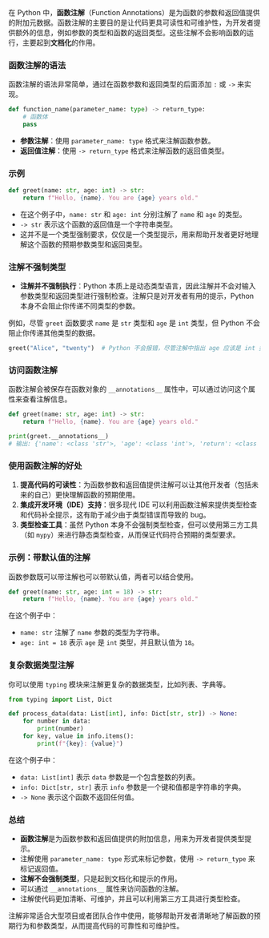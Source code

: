 在 Python 中，**函数注解**（Function Annotations）是为函数的参数和返回值提供的附加元数据。函数注解的主要目的是让代码更具可读性和可维护性，为开发者提供额外的信息，例如参数的类型和函数的返回类型。这些注解不会影响函数的运行，主要起到**文档化**的作用。

### 函数注解的语法

函数注解的语法非常简单，通过在函数参数和返回类型的后面添加 `:` 或 `->` 来实现。

```python
def function_name(parameter_name: type) -> return_type:
    # 函数体
    pass
```
- **参数注解**：使用 `parameter_name: type` 格式来注解函数参数。
- **返回值注解**：使用 `-> return_type` 格式来注解函数的返回值类型。

### 示例

```python
def greet(name: str, age: int) -> str:
    return f"Hello, {name}. You are {age} years old."
```

- 在这个例子中，`name: str` 和 `age: int` 分别注解了 `name` 和 `age` 的类型。
- `-> str` 表示这个函数的返回值是一个字符串类型。
- 这并不是一个类型强制要求，仅仅是一个类型提示，用来帮助开发者更好地理解这个函数的预期参数类型和返回类型。

### 注解不强制类型
- **注解并不强制执行**：Python 本质上是动态类型语言，因此注解并不会对输入参数类型和返回类型进行强制检查。注解只是对开发者有用的提示，Python 本身不会阻止你传递不同类型的参数。

例如，尽管 `greet` 函数要求 `name` 是 `str` 类型和 `age` 是 `int` 类型，但 Python 不会阻止你传递其他类型的数据。

```python
greet("Alice", "twenty")  # Python 不会报错，尽管注解中指出 age 应该是 int 类型
```

### 访问函数注解
函数注解会被保存在函数对象的 `__annotations__` 属性中，可以通过访问这个属性来查看注解信息。

```python
def greet(name: str, age: int) -> str:
    return f"Hello, {name}. You are {age} years old."

print(greet.__annotations__)
# 输出: {'name': <class 'str'>, 'age': <class 'int'>, 'return': <class 'str'>}
```

### 使用函数注解的好处
1. **提高代码的可读性**：为函数参数和返回值提供注解可以让其他开发者（包括未来的自己）更快理解函数的预期使用。
2. **集成开发环境（IDE）支持**：很多现代 IDE 可以利用函数注解来提供类型检查和代码补全提示，这有助于减少由于类型错误而导致的 bug。
3. **类型检查工具**：虽然 Python 本身不会强制类型检查，但可以使用第三方工具（如 `mypy`）来进行静态类型检查，从而保证代码符合预期的类型要求。

### 示例：带默认值的注解
函数参数既可以带注解也可以带默认值，两者可以结合使用。

```python
def greet(name: str, age: int = 18) -> str:
    return f"Hello, {name}. You are {age} years old."
```
在这个例子中：
- `name: str` 注解了 `name` 参数的类型为字符串。
- `age: int = 18` 表示 `age` 是 `int` 类型，并且默认值为 `18`。

### 复杂数据类型注解
你可以使用 `typing` 模块来注解更复杂的数据类型，比如列表、字典等。

```python
from typing import List, Dict

def process_data(data: List[int], info: Dict[str, str]) -> None:
    for number in data:
        print(number)
    for key, value in info.items():
        print(f"{key}: {value}")
```
在这个例子中：
- `data: List[int]` 表示 `data` 参数是一个包含整数的列表。
- `info: Dict[str, str]` 表示 `info` 参数是一个键和值都是字符串的字典。
- `-> None` 表示这个函数不返回任何值。

### 总结
- **函数注解**是为函数参数和返回值提供的附加信息，用来为开发者提供类型提示。
- 注解使用 `parameter_name: type` 形式来标记参数，使用 `-> return_type` 来标记返回值。
- **注解不会强制类型**，只是起到文档化和提示的作用。
- 可以通过 `__annotations__` 属性来访问函数的注解。
- 注解使代码更加清晰、可维护，并且可以利用第三方工具进行类型检查。

注解非常适合大型项目或者团队合作中使用，能够帮助开发者清晰地了解函数的预期行为和参数类型，从而提高代码的可靠性和可维护性。